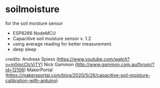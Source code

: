 # soilmoisture
for the soil moisture sensor
- ESP8266 NodeMCU 
- Capacitive soil moisture sensor v. 1.2
- using average reading for better measurement.
- deep sleep

  
credits: 
Andreas Spiess (https://www.youtube.com/watch?v=m0mcCtcViTY)
Nick Gammon (http://www.gammon.com.au/forum/?id=12106)
MakerPortal  (https://makersportal.com/blog/2020/5/26/capacitive-soil-moisture-calibration-with-arduino)
